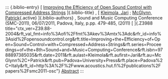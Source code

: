 ::: {.biblio-entry}
[ [Improving the Efficiency of Open Sound Control with Compressed
Address
Strings](publication/improving-efficiency-open-sound-control-compressed-address-strings)
]{.biblio-title} , [ [Kleimola, Jari](publications/author/Kleimola) ;
[McGlynn, Patrick](publications/author/McGlynn){.active}
]{.biblio-authors} , Sound and Music Computing Conference (SMC-2011),
06/07/2011, Padova, Italy, p.pp. 479-485, (2011) [ ]{.Z3988
title="ctx_ver=Z39.88-2004&rft_val_fmt=info%3Aofi%2Ffmt%3Akev%3Amtx%3Adc&rfr_id=info%3Asid%2Fopensoundcontrol.org&rft.title=Improving+the+Efficiency+of+Open+Sound+Control+with+Compressed+Address+Strings&rft.series=Proceedings+of+the+8th+Sound+and+Music+Computing+Conference&rft.isbn=9788897385035&rft.date=2011&rft.aulast=Kleimola&rft.aufirst=Jari&rft.au=McGlynn%2C+Patrick&rft.pub=Padova+University+Press&rft.place=Padova%2C+Italy&rft_id=http%3A%2F%2Fwww.acoustics.hut.fi%2Fpublications%2Fpapers%2Fsmc2011-osc"}
[Abstract](publication/improving-efficiency-open-sound-control-compressed-address-strings)
:::
